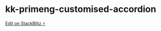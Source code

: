 # kk-primeng-customised-accordion

[Edit on StackBlitz ⚡️](https://stackblitz.com/edit/kk-primeng-customised-accordion)
